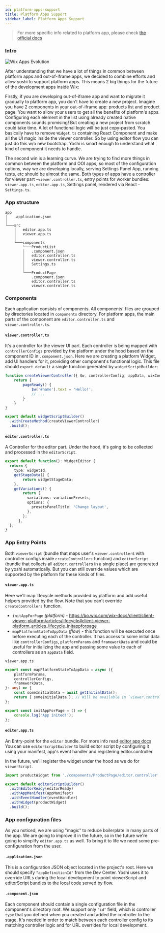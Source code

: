 ```yaml
---
id: platform-apps-support
title: Platform Apps Support
sidebar_label: Platform Apps Support
---
```


> For more specific info related to platform app, please check [the official docs](https://bo.wix.com/wix-docs/client/editor-platform/editor-application-reference/editor-platform-app)

### Intro

![Wix Apps Evolution](https://user-images.githubusercontent.com/1521229/79906725-028fff00-8421-11ea-934b-660adef18180.png)

After understanding that we have a lot of things in common between platform apps and out-of-iframe apps,
we decided to combine efforts and allow yoshi to support platform apps.
This means 2 big things for the future of the development apps inside Wix:

Firstly, if you are developing out-of-iframe app and want to migrate it gradually to platform app, you don't have to create a new project. Imagine you have 2 components in your out-of-iframe app: products list and product page.
You want to allow your users to get all the benefits of platform's apps. Configuring each element in the list using already created native components sounds promising!
But creating a new project from scratch could take time. A lot of functional logic will be just copy-pasted. You basically have to remove `Widget.ts` containing
React Component and make all the UI magic inside the viewer controller. So by using editor flow you can just do this w/o new bootstrap.
Yoshi is smart enough to understand what kind of component it needs to handle.

The second win is a learning curve. We are trying to find more things in common between the platform and OOI apps, so most of the configuration options, way we are developing
locally, serving Settings Panel App, running tests, etc should be almost the same. Both types of apps have a controller for viewer part -`viewer.controller.ts`, entry points for worker bundles: `viewer.app.ts`, `editor.app.ts`, Settings panel, rendered via React  - `Settings.ts`.

### App structure

```text
app
│   .application.json
│
└───src
    │   editor.app.ts
    │   viewer.app.ts
    │
    └───components
        └───ProductList
        │   .component.json
        │   editor.controller.ts
        │   viewer.controller.ts
        │   Settings.ts
        │
        └───ProductPage
            .component.json
            editor.controller.ts
            viewer.controller.ts
```

### Components
Each application consists of components. All components' files are grouped by directories located in `components` directory.
For platform apps, the main parts of the component are `editor.controller.ts` and `viewer.controller.ts`.

#### `viewer.controller.ts`
It's a controller for the viewer UI part. Each controller is being mapped with `controllerConfigs` provided by the platform under the hood based on the component ID in `.component.json`.
Here we are creating a platform Widget, add UI handlers for it, providing other component's functional logic.
This file should `export default` a single function generated by `widgetScriptBuilder`:

```ts
function createViewerController({ $w, controllerConfig, appData, wixCodeApi }) {
    return {
        pageReady() {
            $w('#name').text = 'Hello!';
            // ...
        }
    }
}

export default widgetScriptBuilder()
  .withCreateMethod(createViewerController)
  .build();
```

#### `editor.controller.ts`
A Controller for the editor part. Under the hood, it's going to be collected and processed in the `editorScript`.

```ts
export default function(): WidgetEditor {
  return {
    type: widgetId,
    getStageData() {
        return widgetStageData;
    },
    getVariations() {
        return {
          variations: variationPresets,
          options: {
            presetsPanelTitle: 'Change layout',
          },
        };
      },
  };
}
```


### App Entry Points
Both `viewerScript` (bundle that maps user's `viewer.controller`s with controller configs inside `createControllers` function) and `editorScript` (bundle that collects all `editor.controller`s in a single place) are generated by yoshi automatically.
But you can still override values which are supported by the platform for these kinds of files.

#### `viewer.app.ts`
Here we'll map lifecycle methods provided by platform and add useful helpers provided by the flow. Note that you can't override `createControllers` function.
- `initAppForPage` *(platform)* - https://bo.wix.com/wix-docs/client/client-viewer-platform/articles/lifecycle#client-viewer-platform_articles_lifecycle_initappforpage
- `mapPlatformStateToAppData` *(flow)* - this function will be executed once before executing each of the controller. It has access to some initial data like `controllerConfigs`, `platformParams` and `frameworkData` and could be useful for initializing the app and passing some value to each of controllers as an `appData` field.

`viewer.app.ts`
```ts
export const mapPlatformStateToAppData = async ({
    platformParams,
    controllerConfigs,
    frameworkData,
}: any) => {
    const someInitialData = await getInitialData();
    return { someInitialData }; // Will be available in `viewer.controller`
};

export const initAppForPage = () => {
    console.log('App inited!');
};
```

#### `editor.app.ts`
An Entry-point for the `editor` bundle. For more info read [editor app docs](https://bo.wix.com/wix-docs/client/editor-platform/platform-articles/application-structure-and-lifecycle#editor-platform_platform-articles_application-structure-and-lifecycle_application-life-cycle-and-structure)
You can use `editorScriptBuilder` to build editor script by configuring it using your manifest, app's event handler and registering editor.controller.

In the future, we'll register the widget under the hood as we do for `viewerScript`.

```ts
import productWidget from './components/ProductPage/editor.controller';

export default editorScriptBuilder()
  .withEditorReady(editorReady)
  .withAppManifest(appManifest)
  .withEventHandler(eventHandler)
  .withWidget(productWidget)
  .build();
```

### App configuration files
As you noticed, we are using "magic" to reduce boilerplate in many parts of the app. We are going to improve it in the future, so in the future we're going to simplify `editor.app.ts` as well.
To bring it to life we need some pre-configuration from the user.

#### `.application.json`
This is a configuration JSON object located in the project's root. Here we should specify `"appDefinitionId"` from the Dev Center. Yoshi uses it to override URLs during the local development to point viewerScript and editorScript bundles to the local code served by flow.
#### `.component.json`
Each component should contain a single configuration file in the component's directory root. We support only `"id"` field, which is controller `type` that you defined when you created and added the controller to the stage. It's needed in order to match between each controller config to its matching controller logic and for URL overrides for local development.
